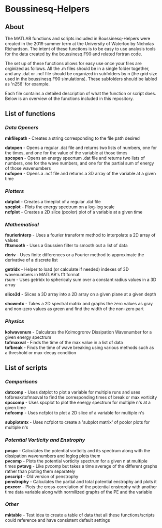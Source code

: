 # Boussinesq-Helpers

## About
The MATLAB functions and scripts included in Boussinesq-Helpers were created in the 2019 summer term at the University of Waterloo by Nicholas Richardson. The intent of these functions is to be easy to use analysis tools for the data created by the boussinesq.F90 and related fortran code.

The set up of these functions allows for easy use once your files are orginized as follows. All the .m files should be in a single folder together, and any .dat or .ncf file should be organized in subfolders by n (the grid size used in the boussinesq.F90 simulations). These subfolders should be labled as 'n256' for example.

Each file contains a detailed description of what the function or script does. Below is an overview of the functions included in this repository.

## List of functions

### *Data Openers*

**mkfilepath** - Creates a string corresponding to the file path desired  

**datopen** - Opens a regular .dat file and returns two lists of numbers, one for the times, and one for the value of the variable at those times  
**spcopen** - Opens an energy specrtum .dat file and returns two lists of numbers, one for the wave numbers, and one for the partial sum of energy of those wavenumbers  
**ncfopen** - Opens a .ncf file and returns a 3D array of the variable at a given time  

### *Plotters*
**datplot** - Creates a timeplot of a regular .dat file  
**spcplot** - Plots the energy spectrum on a log-log scale  
**ncfplot** - Creates a 2D slice (pcolor) plot of a variable at a given time 

### *Mathematical*
**fourierinterp** - Uses a fourier transform method to interpolate a 2D array of values  
**fftsmooth** - Uses a Gaussien filter to smooth out a list of data

**deriv** - Uses finite differences or a Fourier method to approximate the derivative of a discrete list

**getridx** - Helper to load (or calculate if needed) indexes of 3D wavenumbers in MATLAB's fft format  
rsum - Uses getridx to sphericaly sum over a constant radius values in a 3D array   

**slice3d** - Slices a 3D array into a 2D array on a given plane at a given depth  

**showmtx** - Takes a 2D spectral matrix and graphs the zero values as gray and non-zero values as green and find the width of the non-zero part

### *Physics*
**kolwavenum** - Calculates the Kolmogrorov Dissipation Wavenumber for a given energy spectrum  
**tofmaxval** - Finds the time of the max value in a list of data  
**tofbreak**  - Finds the time of wave breaking using various methods such as a threshold or max-decay condition  


## List of scripts

### *Comparisons*
**datcomp** - Uses datplot to plot a variable for multiple runs and uses tofbreak/tofmaxval to find the corresponding times of break or max vorticity  
**spccomp** - Uses spcplot to plot the energy spectrum for multiple n's at a given time   
**ncfcomp** - Uses ncfplot to plot a 2D slice of a variable for multiple n's  

**subplotmtx** - Uses ncfplot to create a 'subplot matrix' of pcolor plots for multiple n's  

### *Potential Vorticity and Enstrophy*
**pvspc** - Calculates the potential vorticity and its spectrum along with the dissipation wavenumbers and loglog plots them  
**pvcomp** - Plots the potential vorticity spectrum for a given n at multiple times
**pvtavg** - Like pvcomp but takes a time average of the different graphs rather than ploting them separately  
**pvscript** - Old version of penstrophy  
**penstrophy** - Calculates the partial and total potential enstrophy and plots it  
**pexcorr** - Plots the cross-correlation of the potential enstrophy with another time data variable along with normilized graphs of the PE and the variable  

### *Other*
**mktable** - Test idea to create a table of data that all these functions/scripts could reference and have consistent default settings  

